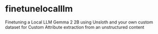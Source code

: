 # finetunelocalllm
Finetuning a Local LLM Gemma 2 2B using Unsloth and your own custom dataset for Custom Attribute extraction from an unstructured content
